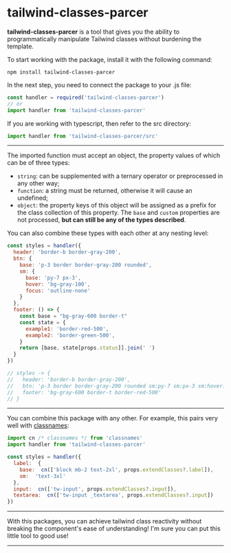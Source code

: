 # tailwind-classes-parcer

**tailwind-classes-parcer** is a tool that gives you the ability to programmatically manipulate Tailwind classes without burdening the template.

To start working with the package, install it with the following command:
```
npm install tailwind-classes-parcer
```

In the next step, you need to connect the package to your .js file:
```js
const handler = required('tailwind-classes-parcer')
// or
import handler from 'tailwind-classes-parcer'
```

If you are working with typescript, then refer to the src directory:
```ts
import handler from 'tailwind-classes-parcer/src'
```

* * * *

The imported function must accept an object, the property values of which can be of three types:
- `string`: can be supplemented with a ternary operator or preprocessed in any other way;
- `function`: a string must be returned, otherwise it will cause an undefined;
- `object`:  the property keys of this object will be assigned as a prefix for the class collection of this property. The `base` and `custom` properties are not processed, **but can still be any of the types described**.

You can also combine these types with each other at any nesting level:

```js
const styles = handler({
  header: 'border-b border-gray-200',
  btn: {
    base: 'p-3 border border-gray-200 rounded',
    sm: {
      base: 'py-7 px-3',
      hover: 'bg-gray-100',
      focus: 'outline-none'
    }
  },
  footer: () => {
    const base = "bg-gray-600 border-t"
    const state = {
      example1: 'border-red-500',	
      example2: 'border-green-500',
    }
    return [base, state[props.status]].join(' ')
  }
})

// styles -> {
//   header: 'border-b border-gray-200',
//   btn: 'p-3 border border-gray-200 rounded sm:py-7 sm:px-3 sm:hover:bg-gray-100 sm:focus:outline-none',
//   footer: 'bg-gray-600 border-t border-red-500'
// }
```

* * * * *

You can combine this package with any other. For example, this pairs very well with [classnames](https://www.npmjs.com/package/classnames):
```js
import cn /* classnames */ from 'classnames'
import handler from 'tailwind-classes-parcer'

const styles = handler({
  label:  {
    base:  cn(['block mb-2 text-2xl', props.extendClasses?.label]),
    sm:  'text-3xl'
  },
  input:  cn(['tw-input', props.extendClasses?.input]),
  textarea:  cn(['tw-input _textarea', props.extendClasses?.input])
})
```

* * * * *

With this packages, you can achieve tailwind class reactivity without breaking the component's ease of understanding! I'm sure you can put this little tool to good use!

* * * * *